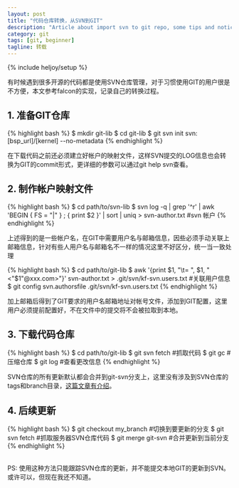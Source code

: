 ```yaml
---
layout: post
title: "代码仓库转换，从SVN到GIT"
description: "Article about import svn to git repo, some tips and notices"
category: git 
tags: [git, beginner]
tagline: 转载
---
```

{% include heljoy/setup %}

有时候遇到很多开源的代码都是使用SVN仓库管理，对于习惯使用GIT的用户很是不方便，本文参考falcon的实现，记录自己的转换过程。

<!-- more -->
## 1. 准备GIT仓库

{% highlight bash %}
$ mkdir git-lib
$ cd git-lib
$ git svn init svn:[bsp_url]/[kernel] --no-metadata
{% endhighlight %}

在下载代码之前还必须建立好帐户的映射文件，这样SVN提交的LOG信息也会转换为GIT的commit形式，更详细的参数可以通过git help svn查看。

## 2. 制作帐户映射文件

{% highlight bash %}
$ cd path/to/svn-lib
$ svn log -q | grep '^r' | awk 'BEGIN { FS = "|" } ; { print $2 }' | sort | uniq > svn-author.txt    #svn 帐户
{% endhighlight %}

上述得到的是一些帐户名，在GIT中需要用户名与邮箱信息，因些必须手动关联上邮箱信息，针对有些人用户名与邮箱名不一样的情况这里不好区分，统一当一致处理

{% highlight bash %}
$ cd path/to/git-lib
$ awk '{print $1, "\t= ", $1, " <"$1"@xxx.com>"}' svn-author.txt > .git/svn/kf-svn.users.txt          #关联用户信息
$ git config svn.authorsfile .git/svn/kf-svn.users.txt
{% endhighlight %}

加上邮箱后得到了GIT要求的用户名邮箱地址对帐号文件，添加到GIT配置，这里用户必须提前配置好，不在文件中的提交将不会被拉取到本地。

## 3. 下载代码仓库

{% highlight bash %}
$ cd path/to/git-lib
$ git svn fetch        #抓取代码
$ git gc               #压缩仓库
$ git log              #查看更改信息
{% endhighlight %}

SVN仓库的所有更新默认都会合并到git-svn分支上，这里没有涉及到SVN仓库的tags和branch目录，[这篇文章有介绍](http://leeiio.me/convert-subversion-to-git/)。

## 4. 后续更新

{% highlight bash %}
$ git checkout my_branch    #切换到要更新的分支
$ git svn fetch             #抓取服务器SVN仓库代码
$ git merge git-svn         #合并更新到当前分支
{% endhighlight %}

<br/>
PS: 使用这种方法只能跟踪SVN仓库的更新，并不能提交本地GIT的更新到SVN。或许可以，但现在我还不知道。
